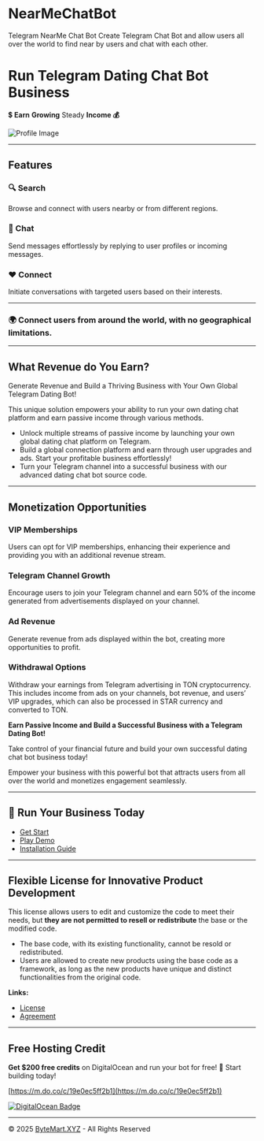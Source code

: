 # NearMeChatBot
Telegram NearMe Chat Bot
Create Telegram Chat Bot and allow users all over the world to find near by users and chat with each other.

# Run **Telegram** Dating Chat Bot **Business**

💲 **Earn**  **Growing** Steady **Income 💰**

![Profile Image](/assets/NearMeChat.webp)

---

## Features

### 🔍 Search
Browse and connect with users nearby or from different regions.

### 💬 Chat
Send messages effortlessly by replying to user profiles or incoming messages.

### ❤️ Connect
Initiate conversations with targeted users based on their interests.

---

### 🌍 Connect users from around the world, with no geographical limitations.

---

## What Revenue do You Earn?

Generate Revenue and Build a Thriving Business with Your Own Global Telegram Dating Bot!

This unique solution empowers your ability to run your own dating chat platform and earn passive income through various methods.

- Unlock multiple streams of passive income by launching your own global dating chat platform on Telegram.
- Build a global connection platform and earn through user upgrades and ads. Start your profitable business effortlessly!
- Turn your Telegram channel into a successful business with our advanced dating chat bot source code.

---

## Monetization Opportunities

### VIP Memberships
Users can opt for VIP memberships, enhancing their experience and providing you with an additional revenue stream.

### Telegram Channel Growth
Encourage users to join your Telegram channel and earn 50% of the income generated from advertisements displayed on your channel.

### Ad Revenue
Generate revenue from ads displayed within the bot, creating more opportunities to profit.

### Withdrawal Options
Withdraw your earnings from Telegram advertising in TON cryptocurrency.  
This includes income from ads on your channels, bot revenue, and users’ VIP upgrades, which can also be processed in STAR currency and converted to TON.

**Earn Passive Income and Build a Successful Business with a Telegram Dating Bot!**

Take control of your financial future and build your own successful dating chat bot business today!

Empower your business with this powerful bot that attracts users from all over the world and monetizes engagement seamlessly.

---

## 🚀 Run Your Business Today

- [Get Start](https://t.me/ByteMartBot?start=product_nearmechat)
- [Play Demo](https://t.me/NearMeChatBot?start=product)
- [Installation Guide](/installation.md)

---

## Flexible License for Innovative Product Development

This license allows users to edit and customize the code to meet their needs, but **they are not permitted to resell or redistribute** the base or the modified code.  

- The base code, with its existing functionality, cannot be resold or redistributed.  
- Users are allowed to create new products using the base code as a framework, as long as the new products have unique and distinct functionalities from the original code.

**Links:**
- [License](/license.md)
- [Agreement](/agreement.md)

---

## Free Hosting Credit

**Get $200 free credits** on DigitalOcean and run your bot for free! 🚀 Start building today!

[https://m.do.co/c/19e0ec5ff2b1](https://m.do.co/c/19e0ec5ff2b1)

[![DigitalOcean Badge](https://web-platforms.sfo2.cdn.digitaloceanspaces.com/WWW/Badge%201.svg)](https://www.digitalocean.com/?refcode=19e0ec5ff2b1&utm_campaign=Referral_Invite&utm_medium=Referral_Program&utm_source=badge)

---

© 2025 [ByteMart.XYZ](https://bytemart.xyz) - All Rights Reserved

